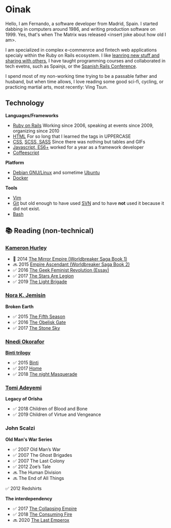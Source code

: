 
# Oinak

Hello, I am Fernando, a software developer from Madrid, Spain. I started dabbing
in computers around 1986, and writing production software on 1999.
Yes, that's when The Matrix was released &lt;insert joke about how old I am&gt;.

I am specialized in complex e-commenrce and fintech web applications specialy
within the Ruby on Rails ecosystem.
I like [leanring new stuff and sharing with others](https://dev.to/oinak/),
I have taught programming courses and collaborated in tech evetns, such as 
Spainjs, or the [Spanish Rails Conference](http://conferenciaror.es/).

I spend most of my non-working time trying to be a passable father and husband,
but when time allows, I love reading some good sci-fi, cycling, or practicing
martial arts, most recently: Ving Tsun.

## Technology

**Languages/Frameworks**
- [Ruby on Rails](http://www.rubyonrails.org) Working since 2006, speaking at events since 2009, organizing since 2010
- [HTML](https://en.wikipedia.org/wiki/HTML) For so long that I learned the tags in UPPERCASE
- [CSS](https://en.wikipedia.org/wiki/Cascading_Style_Sheets), [SCSS, SASS](https://sass-lang.com/) Since there was nothing but tables and GIFs
- [Javascript, ES6+](https://en.wikipedia.org/wiki/ECMAScript) worked for a year as a framework developer 
- [Coffeescript](https://coffeescript.org/)

**Platform**
- [Debian GNU/Linux](http://www.debian.org) and sometime [Ubuntu](https://ubuntu.com/)
- [Docker](https://www.docker.com)

**Tools**
- [Vim](https://www.vim.org/)
- [Git](https://git-scm.com/) but old enough to have used [SVN](https://subversion.apache.org/) and to have **not** used it because it did not exist.
- [Bash](https://www.gnu.org/software/bash/)

## 📚 Reading (non-technical)

### [Kameron Hurley](https://www.kameronhurley.com/)

- 🚧  2014 [The Mirror Empire (Worldbreaker Saga Book 1)](https://www.amazon.com/dp/B00IQQUYVK/ref=cm_sw_r_tw_dp_x_f0elFbMB75HYC)
- 🔜  2015 [Empire Ascendant (Worldbreaker Saga Book 2)](https://www.amazon.com/dp/B00S3OVU7W/ref=cm_sw_r_tw_dp_x_bHelFbDEN5ZFM)
- ✅  2016 [The Geek Feminist Revolution (Essay)](https://play.google.com/store/books/details/Kameron_Hurley_The_Geek_Feminist_Revolution?id=DN6UCgAAQBAJ)
- ✅  2017 [The Stars Are Legion](https://play.google.com/store/books/details/Kameron_Hurley_The_Stars_Are_Legion?id=AcmJCwAAQBAJ)
- ✅  2019 [The Light Brigade](https://play.google.com/store/books/details/Kameron_Hurley_The_Light_Brigade?id=EdRrDwAAQBAJ)

### [Nora K. Jemisin](http://nkjemisin.com/)

**Broken Earth**

- ✅  2015 [The Fifth Season](http://nkjemisin.com/books/the-fifth-season/)
- ✅  2016 [The Obelisk Gate](http://nkjemisin.com/books/book-two-the-obelisk-gate/)
- ✅  2017 [The Stone Sky](http://nkjemisin.com/books/the-stone-sky/)

### [Nnedi Okorafor](http://www.nnedi.com/)

**[Binti trilogy](http://www.nnedi.com/books/binti.html)**
- ✅  2015 [Binti](https://www.amazon.com/Binti-Nnedi-Okorafor/dp/0765385252/ref=pd_bxgy_14_img_2?_encoding=UTF8&psc=1&refRID=DME4A1VNYJ0NYTW3XY3N)
- ✅  2017 [Home](https://www.amazon.com/Binti-Home-Nnedi-Okorafor/dp/0765393115/ref=sr_1_1?ie=UTF8&qid=1485703444&sr=8-1)
- ✅  2018 [The night Masquerade](https://www.amazon.com/Binti-Night-Masquerade-Book/dp/B07C5R18TP)

### [Tomi Adeyemi](https://www.tomiadeyemi.com/)
**Legacy of Orïsha**
- ✅  2018 Children of Blood and Bone
- ✅  2019 Children of Virtue and Vengeance


### John Scalzi

**Old Man's War Series**
- ✅  2007 Old Man’s War
- ✅  2007 The Ghost Brigades
- ✅  2007 The Last Colony
- ✅  2012 Zoe’s Tale
- 🔜  The Human Division
- 🔜  The End of All Things

✅ 2012 Redshirts 

**The interdependency**
- ✅  2017 [The Collapsing Empire](https://www.amazon.com/dp/B01F20E7CO/ref=cm_sw_r_tw_dp_x_9kflFbSQ2JBT1)
- ✅  2018 [The Consuming Fire](https://www.amazon.com/dp/B078X255Y1/ref=cm_sw_r_tw_dp_x_YmflFbV62BW59)
- 🔜  2020 [The Last Emperox](https://www.amazon.com/dp/B07QPGW9FS/ref=cm_sw_r_tw_dp_x_8nflFbK8G0Z7Z)
